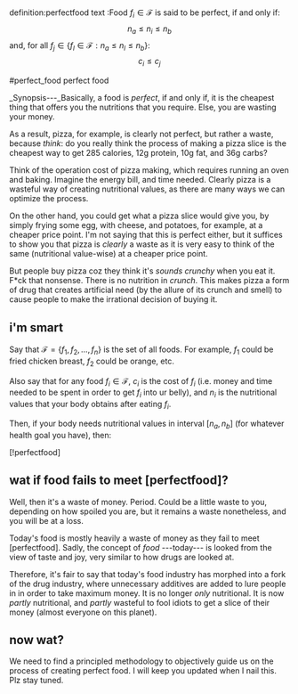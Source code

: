 definition:perfectfood
text      :Food $f_i \in \mathcal{F}$ is said to be perfect, if and only if:
            $$
                n_a \le n_i \le n_b
            $$
           and, for all $f_j \in \{f_l \in \mathcal{F} : n_a \le n_l \le n_b\}$:
            $$
            c_i \le c_j
            $$

#perfect_food perfect food

_Synopsis---_Basically, a food is _perfect_, if and only if, it is the cheapest
thing that offers you the nutritions that you require.  Else, you are wasting
your money.

As a result, pizza, for example, is clearly not perfect, but rather a waste,
because _think_:  do you really think the process of making a pizza slice is
the cheapest way to get 285 calories, 12g protein, 10g fat, and 36g carbs?

Think of the operation cost of pizza making, which requires running an oven and
baking.  Imagine the energy bill, and time needed.  Clearly pizza is a wasteful
way of creating nutritional values, as there are many ways we can optimize the
process.

On the other hand, you could get what a pizza slice would give you, by simply
frying some egg, with cheese, and potatoes, for example, at a cheaper price
point.  I'm not saying that this is perfect either, but it suffices to show you
that pizza is _clearly_ a waste as it is very easy to think of the same
(nutritional value-wise) at a cheaper price point.

But people buy pizza coz they think it's _sounds crunchy_ when you eat it.
F*ck that nonsense.  There is no nutrition in _crunch_.  This makes pizza a
form of drug that creates artificial need (by the allure of its crunch and
smell) to cause people to make the irrational decision of buying it.


## i'm smart

Say that $\mathcal{F} = \{f_1, f_2, \ldots, f_n\}$ is the set of all foods.
For example, $f_1$ could be fried chicken breast, $f_2$ could be orange, etc.

Also say that for any food $f_i \in \mathcal{F}$, $c_i$ is the cost of $f_i$
(i.e. money and time needed to be spent in order to get $f_i$ into ur belly),
and $n_i$ is the nutritional values that your body obtains after eating $f_i$.

Then, if your body needs nutritional values in interval $[n_a, n_b]$ (for
whatever health goal you have), then:

[!perfectfood]

## wat if food fails to meet [perfectfood]?

Well, then it's a waste of money.  Period.  Could be a little waste to you,
depending on how spoiled you are, but it remains a waste nonetheless, and you
will be at a loss.

Today's food is mostly heavily a waste of money as they fail to meet
[perfectfood].  Sadly, the concept of _food_ ---today--- is looked from the
view of taste and joy, very similar to how drugs are looked at.

Therefore, it's fair to say that today's food industry has morphed into a fork
of the drug industry, where unnecessary additives are added to lure people in
in order to take maximum money.  It is no longer _only_ nutritional.  It is now
_partly_ nutritional, and _partly_ wasteful to fool idiots to get a slice of
their money (almost everyone on this planet).

## now wat?

We need to find a principled methodology to objectively guide us on the process
of creating perfect food.   I will keep you updated when I nail this.  Plz stay
tuned.
